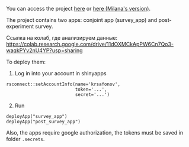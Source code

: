 You can access the project [here](https://krsafonov.shinyapps.io/survey_app/) or [here (Milana's version)](https://milarsenteva.shinyapps.io/survey_app/).

The project contains two apps: conjoint app (survey_app) and post-experiment survey.

Ссылка на колаб, где анализируем данные: https://colab.research.google.com/drive/11dOXMCkApPW6Cn7Qo3-waqkPYv2nU4YP?usp=sharing

To deploy them:

1. Log in into your account in shinyapps

```
rsconnect::setAccountInfo(name='krsafonov',
                          token='...',
                          secret='...')
```

2. Run

```
deployApp("survey_app")
deployApp("post_survey_app")
```

Also, the apps require google authorization, the tokens must be saved in folder ```.secrets```.
